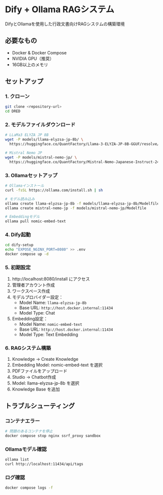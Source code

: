 
# Dify + Ollama RAGシステム

DifyとOllamaを使用した行政文書向けRAGシステムの構築環境

## 必要なもの

- Docker & Docker Compose
- NVIDIA GPU（推奨）
- 16GB以上のメモリ

## セットアップ

### 1. クローン

```bash
git clone <repository-url>
cd DRED
```

### 2. モデルファイルダウンロード

```bash
# LLaMa3 ELYZA JP 8B
wget -P models/llama-elyzsa-jp-8b/ \
  https://huggingface.co/QuantFactory/Llama-3-ELYZA-JP-8B-GGUF/resolve/main/Llama-3-ELYZA-JP-8B.Q4_K_M.gguf

# Mistral Nemo JP
wget -P models/mistral-nemo-jp/ \
  https://huggingface.co/QuantFactory/Mistral-Nemo-Japanese-Instruct-2408-GGUF/resolve/main/Mistral-Nemo-Japanese-Instruct-2408.Q4_K_M.gguf
```

### 3. Ollamaセットアップ

```bash
# Ollamaインストール
curl -fsSL https://ollama.com/install.sh | sh

# モデル読み込み
ollama create llama-elyzsa-jp-8b -f models/llama-elyzsa-jp-8b/Modelfile
ollama create mistral-nemo-jp -f models/mistral-nemo-jp/Modelfile

# Embeddingモデル
ollama pull nomic-embed-text
```

### 4. Dify起動

```bash
cd dify-setup
echo "EXPOSE_NGINX_PORT=8080" >> .env
docker compose up -d
```

### 5. 初期設定

1. http://localhost:8080/install にアクセス
2. 管理者アカウント作成
3. ワークスペース作成
4. モデルプロバイダー設定：
   - Model Name: `llama-elyzsa-jp-8b`
   - Base URL: `http://host.docker.internal:11434`
   - Model Type: Chat
5. Embedding設定：
   - Model Name: `nomic-embed-text`
   - Base URL: `http://host.docker.internal:11434`
   - Model Type: Text Embedding

### 6. RAGシステム構築

1. Knowledge → Create Knowledge
2. Embedding Model: nomic-embed-text を選択
3. PDFファイルをアップロード
4. Studio → Chatbot作成
5. Model: llama-elyzsa-jp-8b を選択
6. Knowledge Base を追加

## トラブルシューティング

### コンテナエラー
```bash
# 問題のあるコンテナを停止
docker compose stop nginx ssrf_proxy sandbox
```

### Ollamaモデル確認
```bash
ollama list
curl http://localhost:11434/api/tags
```

### ログ確認
```bash
docker compose logs -f
```
